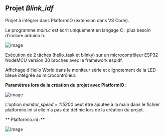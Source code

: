 ## Projet *Blink_idf*

Projet à intégrer dans PlatformIO (extension dans VS Code).

Le programme *main.c* est écrit uniquement en langage C : plus besoin d'inclure arduino.h.

![image](https://user-images.githubusercontent.com/44494044/131227924-e424af5d-355e-4490-bf4c-9c22d487667d.png)


Exécution de 2 tâches (hello_task et blinky) sur un microcontrôleur ESP32 NodeMCU version 30 broches avec le framework espidf.

Affichage d'Hello World dans le moniteur série et clignotement de la LED bleue intégrée au microcontrôleur.

**Paramètres lors de la création du projet avec PlatformIO :**

![image](https://user-images.githubusercontent.com/44494044/131227633-030858a1-daf3-4855-9517-3e5d42a1ed27.png)

L'option *monitor_speed = 115200* peut être ajoutée à la main dans le fichier platformio.ini si elle n'a pas été définie lors de la création du projet.


** Platformio.ini :**

![image](https://user-images.githubusercontent.com/44494044/131227846-5ba6e002-d5cc-4edc-b426-2daec7a958f7.png)


